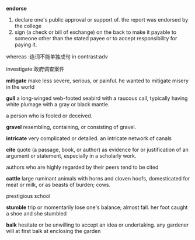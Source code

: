 **endorse**
1. declare one's public approval or support of.
   the report was endorsed by the college
2. sign (a check or bill of exchange) on the back to make it payable to someone other than the stated payee or to accept responsibility for paying it.

whereas :连词不能单独成句
in contrast:adv

investigate:政府调查案件

**mitigate**
make less severe, serious, or painful.
he wanted to mitigate misery in the world

**gull**
a long-winged web-footed seabird with a raucous call, typically having white plumage with a gray or black mantle.

a person who is fooled or deceived.

**gravel**
resembling, containing, or consisting of gravel.

**intricate**
very complicated or detailed.
an intricate network of canals

**cite**
quote (a passage, book, or author) as evidence for or justification of an argument or statement, especially in a scholarly work.

authors who are highly regarded by their peers tend to be cited

**cattle**
large ruminant animals with horns and cloven hoofs, domesticated for meat or milk, or as beasts of burden; cows.

prestigious school

**stumble**
trip or momentarily lose one's balance; almost fall.
her foot caught a shoe and she stumbled

**balk**
hesitate or be unwilling to accept an idea or undertaking.
any gardener will at first balk at enclosing the garden